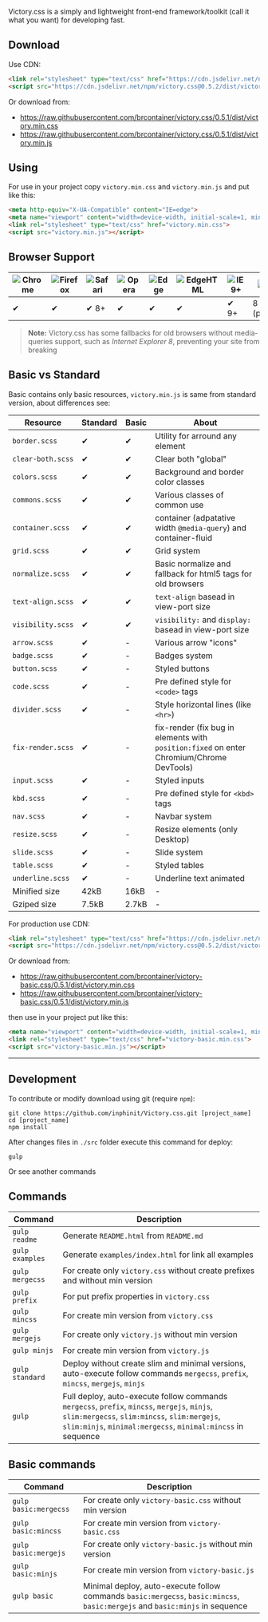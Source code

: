 Victory.css is a simply and lightweight front-end framework/toolkit (call it what you want) for developing fast.

## Download

Use CDN:

```html
<link rel="stylesheet" type="text/css" href="https://cdn.jsdelivr.net/npm/victory.css@0.5.2/dist/victory.min.css">
<script src="https://cdn.jsdelivr.net/npm/victory.css@0.5.2/dist/victory.min.js></script>
```

Or download from:

- https://raw.githubusercontent.com/brcontainer/victory.css/0.5.1/dist/victory.min.css
- https://raw.githubusercontent.com/brcontainer/victory.css/0.5.1/dist/victory.min.js

## Using

For use in your project copy `victory.min.css` and `victory.min.js` and put like this:

```html
<meta http-equiv="X-UA-Compatible" content="IE=edge">
<meta name="viewport" content="width=device-width, initial-scale=1, minimum-scale=1, maximum-scale=1, user-scalable=0">
<link rel="stylesheet" type="text/css" href="victory.min.css">
<script src="victory.min.js"></script>
```

## Browser Support

![Chrome][1] | ![Firefox][2] | ![Safari][3] | ![Opera][4] | ![Edge][5] | ![EdgeHTML][6] | ![IE9+][7] | ![IE8][8]
--- | --- | --- | --- | --- | --- | --- | ---
✔ | ✔ | ✔ 8+ | ✔ | ✔ | ✔ | ✔ 9+ | 8 (partial)

> **Note:** Victory.css has some fallbacks for old browsers without media-queries support, such as *Internet Explorer 8*, preventing your site from breaking

## Basic vs Standard

Basic contains only basic resources, `victory.min.js` is same from standard version, about differences see:

Resource | Standard | Basic | About
--- | --- | --- | ---
`border.scss` | ✔ | ✔ | Utility for arround any element
`clear-both.scss` | ✔ | ✔ | Clear both "global"
`colors.scss` | ✔ | ✔ | Background and border color classes
`commons.scss` | ✔ | ✔ | Various classes of common use
`container.scss` | ✔ | ✔ | container (adpatative width `@media-query`) and container-fluid
`grid.scss` | ✔ | ✔ | Grid system
`normalize.scss` | ✔ | ✔ | Basic normalize and fallback for html5 tags for old browsers
`text-align.scss` | ✔ | ✔ | `text-align` basead in view-port size
`visibility.scss` | ✔ | ✔ | `visibility:` and `display:` basead in view-port size
`arrow.scss` | ✔ | - | Various arrow "icons"
`badge.scss` | ✔ | - | Badges system
`button.scss` | ✔ | - | Styled buttons
`code.scss` | ✔ | - | Pre defined style for `<code>` tags
`divider.scss` | ✔ | - | Style horizontal lines (like `<hr>`)
`fix-render.scss` | ✔ | - | fix-render (fix bug in elements with `position:fixed` on enter Chromium/Chrome DevTools)
`input.scss` | ✔ | - | Styled inputs
`kbd.scss` | ✔ | - | Pre defined style for `<kbd>` tags
`nav.scss` | ✔ | - | Navbar system
`resize.scss` | ✔ | - | Resize elements (only Desktop)
`slide.scss` | ✔ | - | Slide system
`table.scss` | ✔ | - | Styled tables
`underline.scss` | ✔ | - | Underline text animated
Minified size  | 42kB | 16kB | -
Gziped size | 7.5kB | 2.7kB | -

For production use CDN:

```html
<link rel="stylesheet" type="text/css" href="https://cdn.jsdelivr.net/npm/victory-basic.css@0.5.2/dist/victory.min.css">
<script src="https://cdn.jsdelivr.net/npm/victory.css@0.5.2/dist/victory-basic.min.js></script>
```

Or download from:

- https://raw.githubusercontent.com/brcontainer/victory-basic.css/0.5.1/dist/victory.min.css
- https://raw.githubusercontent.com/brcontainer/victory-basic.css/0.5.1/dist/victory.min.js

then use in your project put like this:

```html
<meta name="viewport" content="width=device-width, initial-scale=1, minimum-scale=1, maximum-scale=1, user-scalable=0">
<link rel="stylesheet" type="text/css" href="victory-basic.min.css">
<script src="victory-basic.min.js"></script>
```

---

## Development

To contribute or modify download using git (require `npm`):

```
git clone https://github.com/inphinit/Victory.css.git [project_name]
cd [project_name]
npm install
```

After changes files in `./src` folder execute this command for deploy:

```
gulp
```

Or see another commands

## Commands

Command | Description
---|---
`gulp readme` | Generate `README.html` from `README.md`
`gulp examples` | Generate `examples/index.html` for link all examples
`gulp mergecss` | For create only `victory.css` without create prefixes and without min version
`gulp prefix` | For put prefix properties in `victory.css`
`gulp mincss` | For create min version from `victory.css`
`gulp mergejs` | For create only `victory.js` without min version
`gulp minjs` | For create min version from `victory.js`
`gulp standard` | Deploy without create slim and minimal versions, auto-execute follow commands `mergecss`, `prefix`, `mincss`, `mergejs`, `minjs`
`gulp` | Full deploy, auto-execute follow commands `mergecss`, `prefix`, `mincss`, `mergejs`, `minjs`, `slim:mergecss`, `slim:mincss`, `slim:mergejs`, `slim:minjs`, `minimal:mergecss`, `minimal:mincss` in sequence

## Basic commands

Command | Description
---|---
`gulp basic:mergecss` | For create only `victory-basic.css` without min version
`gulp basic:mincss` | For create min version from `victory-basic.css`
`gulp basic:mergejs` | For create only `victory-basic.js` without min version
`gulp basic:minjs` | For create min version from `victory-basic.js`
`gulp basic` | Minimal deploy, auto-execute follow commands `basic:mergecss`, `basic:mincss`, `basic:mergejs` and `basic:minjs` in sequence


[1]: https://raw.github.com/alrra/browser-logos/master/src/chrome/chrome_48x48.png
[2]: https://raw.github.com/alrra/browser-logos/master/src/firefox/firefox_48x48.png
[3]: https://raw.github.com/alrra/browser-logos/master/src/safari/safari_48x48.png
[4]: https://raw.github.com/alrra/browser-logos/master/src/opera/opera_48x48.png
[5]: https://raw.github.com/alrra/browser-logos/master/src/edge/edge_48x48.png
[6]: https://raw.github.com/alrra/browser-logos/master/src/archive/edge_12-18/edge_12-18_48x48.png
[7]: https://raw.github.com/alrra/browser-logos/master/src/archive/internet-explorer_9-11/internet-explorer_9-11_48x48.png
[8]: https://raw.github.com/alrra/browser-logos/master/src/archive/internet-explorer_7-8/internet-explorer_7-8_48x48.png

